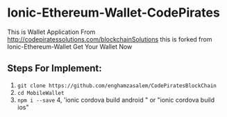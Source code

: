# Ionic-Ethereum-Wallet-CodePirates

This is Wallet Application From http://codepiratessolutions.com/blockchainSolutions 
this is forked from Ionic-Ethereum-Wallet Get Your Wallet Now 

## Steps For Implement:

1. `git clone https://github.com/enghamzasalem/CodePiratesBlockChain`
2. `cd MobileWallet`
3. `npm i --save`
4, 'ionic cordova build android " or "ionic cordova build ios"




